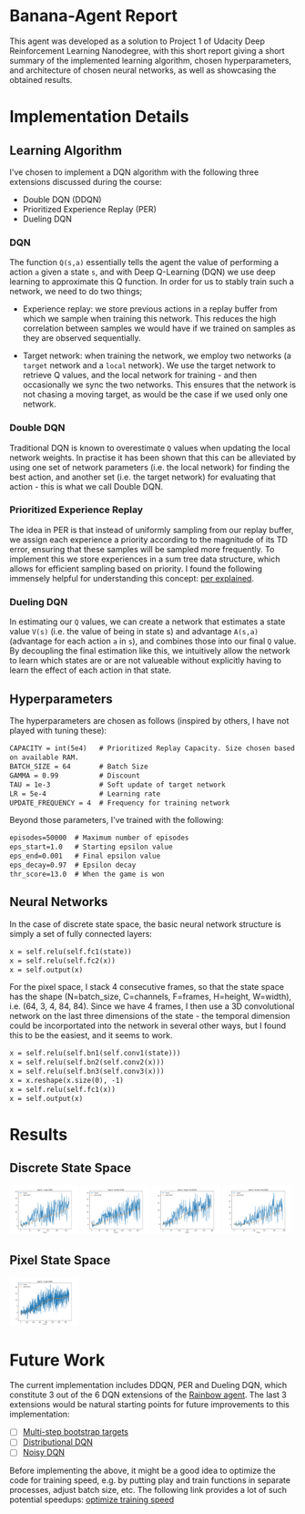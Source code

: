 # Banana-Agent Report
This agent was developed as a solution to Project 1 of Udacity Deep Reinforcement Learning Nanodegree, with this short report giving a short summary of the implemented learning algorithm, chosen hyperparameters, and architecture of chosen neural networks, as well as showcasing the obtained results.

# Implementation Details
## Learning Algorithm
I've chosen to implement a DQN algorithm with the following three extensions discussed during the course:
* Double DQN (DDQN)
* Prioritized Experience Replay (PER)
* Dueling DQN

### DQN
The function `Q(s,a)` essentially tells the agent the value of performing a action `a` given a state `s`, and with Deep Q-Learning (DQN) we use deep learning to approximate this Q function. In order for us to stably train such a network, we need to do two things;

* Experience replay: we store previous actions in a replay buffer from which we sample when training this network. This reduces the high correlation between samples we would have if we trained on samples as they are observed sequentially.

* Target network: when training the network, we employ two networks (a `target` network and a `local` network). We use the target network to retrieve Q values, and the local network for training - and then occasionally we sync the two networks. This ensures that the network is not chasing a moving target, as would be the case if we used only one network.

### Double DQN
Traditional DQN is known to overestimate `Q` values when updating the local network weights. In practise it has been shown that this can be alleviated by using one set of network parameters (i.e. the local network) for finding the best action, and another set (i.e. the target network) for evaluating that action - this is what we call Double DQN.

### Prioritized Experience Replay
The idea in PER is that instead of uniformly sampling from our replay buffer, we assign each experience a priority according to the magnitude of its TD error, ensuring that these samples will be sampled more frequently. To implement this we store experiences in a sum tree data structure, which allows for efficient sampling based on priority. I found the following immensely helpful for understanding this concept: [per explained](https://jaromiru.com/2016/11/07/lets-make-a-dqn-double-learning-and-prioritized-experience-replay/).

### Dueling DQN
In estimating our `Q` values, we can create a network that estimates a state value `V(s)` (i.e. the value of being in state s) and advantage `A(s,a)` (advantage for each action `a` in `s`), and combines those into our final `Q` value. By decoupling the final estimation like this, we intuitively allow the network to learn which states are or are not valueable without explicitly having to learn the effect of each action in that state.

## Hyperparameters
The hyperparameters are chosen as follows (inspired by others, I have not played with tuning these):

```
CAPACITY = int(5e4)   # Prioritized Replay Capacity. Size chosen based on available RAM.
BATCH_SIZE = 64       # Batch Size
GAMMA = 0.99          # Discount
TAU = 1e-3            # Soft update of target network
LR = 5e-4             # Learning rate
UPDATE_FREQUENCY = 4  # Frequency for training network
```

Beyond those parameters, I've trained with the following:
```
episodes=50000  # Maximum number of episodes
eps_start=1.0   # Starting epsilon value
eps_end=0.001   # Final epsilon value
eps_decay=0.97  # Epsilon decay
thr_score=13.0  # When the game is won
```

## Neural Networks
In the case of discrete state space, the basic neural network structure is simply a set of fully connected layers:
```
x = self.relu(self.fc1(state))
x = self.relu(self.fc2(x))
x = self.output(x)
```

For the pixel space, I stack 4 consecutive frames, so that the state space has the shape (N=batch_size, C=channels, F=frames, H=height, W=width), i.e. (64, 3, 4, 84, 84). Since we have 4 frames, I then use a 3D convolutional network on the last three dimensions of the state - the temporal dimension could be incorportated into the network in several other ways, but I found this to be the easiest, and it seems to work.

```
x = self.relu(self.bn1(self.conv1(state)))
x = self.relu(self.bn2(self.conv2(x)))
x = self.relu(self.bn3(self.conv3(x)))
x = x.reshape(x.size(0), -1)
x = self.relu(self.fc1(x))
x = self.output(x)
```

# Results
## Discrete State Space
<p float="left">
  <img src="logs/scores_env_unity_DiscreteBanana_DQN_single.png" width="24%" />
  <img src="logs/scores_env_unity_DiscreteBanana_DQN_double.png" width="24%" /> 
  <img src="logs/scores_env_unity_DiscreteBanana_DuelDQN_single.png" width="24%" />
  <img src="logs/scores_env_unity_DiscreteBanana_DuelDQN_double.png" width="24%">
</p>

## Pixel State Space
<p float="left">
  <img src="logs/scores_env_unity_VisualBanana_DQN_single.png" width="24%" />
</p>

# Future Work
The current implementation includes DDQN, PER and Dueling DQN, which constitute 3 out of the 6 DQN extensions of the [Rainbow agent](https://arxiv.org/abs/1710.02298). The last 3 extensions would be natural starting points for future improvements to this implementation:
- [ ] [Multi-step bootstrap targets](https://arxiv.org/abs/1602.01783)
- [ ] [Distributional DQN](https://arxiv.org/abs/1707.06887)
- [ ] [Noisy DQN](https://arxiv.org/abs/1706.10295)

Before implementing the above, it might be a good idea to optimize the code for training speed, e.g. by putting play and train functions in separate processes, adjust batch size, etc. The following link provides a lot of such potential speedups: [optimize training speed](https://medium.com/mlreview/speeding-up-dqn-on-pytorch-solving-pong-in-30-minutes-81a1bd2dff55)